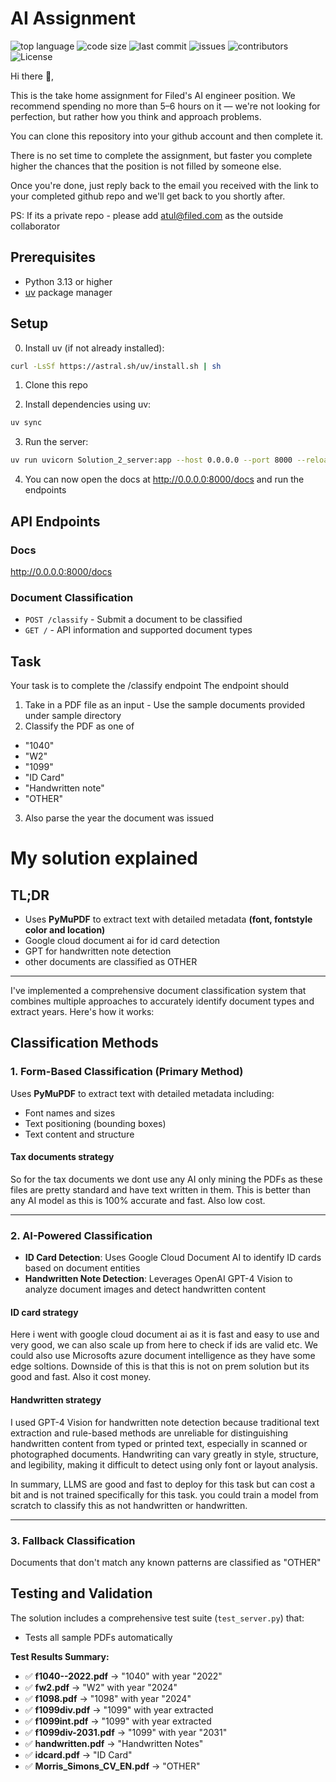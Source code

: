 # AI Assignment
![top language](https://img.shields.io/github/languages/top/gpt-null/template)
![code size](https://img.shields.io/github/languages/code-size/gpt-null/template)
![last commit](https://img.shields.io/github/last-commit/gpt-null/template)
![issues](https://img.shields.io/github/issues/gpt-null/template)
![contributors](https://img.shields.io/github/contributors/gpt-null/template)
![License](https://img.shields.io/github/license/gpt-null/template)

Hi there 👋,

This is the take home assignment for Filed's AI engineer position. 
We recommend spending no more than 5–6 hours on it — we're not looking for perfection, but rather how you think and approach problems.

You can clone this repository into your github account and then complete it.

There is no set time to complete the assignment, but faster you complete higher the chances that the position is not filled by someone else. 

Once you're done, just reply back to the email you received with the link to your completed github repo and we'll get back to you shortly after.

PS: If its a private repo - please add atul@filed.com as the outside collaborator


## Prerequisites

- Python 3.13 or higher
- [uv](https://github.com/astral-sh/uv) package manager

## Setup


0. Install uv (if not already installed):
```bash
curl -LsSf https://astral.sh/uv/install.sh | sh
```

1. Clone this repo

2. Install dependencies using uv:
```bash
uv sync
```

3. Run the server:
```bash
uv run uvicorn Solution_2_server:app --host 0.0.0.0 --port 8000 --reload
```

4. You can now open the docs at http://0.0.0.0:8000/docs and run the endpoints

## API Endpoints

### Docs

http://0.0.0.0:8000/docs


### Document Classification
- `POST /classify` - Submit a document to be classified
- `GET /` - API information and supported document types

## Task 

Your task is to complete the /classify endpoint
The endpoint should 

1. Take in a PDF file as an input - Use the sample documents provided under sample directory
2. Classify the PDF as one of 

- "1040"
- "W2"
- "1099"
- "ID Card"
- "Handwritten note"
- "OTHER"

3. Also parse the year the document was issued

# My solution explained

## TL;DR
- Uses **PyMuPDF** to extract text with detailed metadata **(font, fontstyle color and location)**
- Google cloud document ai for id card detection
- GPT for handwritten note detection
- other documents are classified as OTHER

---

I've implemented a comprehensive document classification system that combines multiple approaches to accurately identify document types and extract years. Here's how it works:






## Classification Methods

### 1. Form-Based Classification (Primary Method)
Uses **PyMuPDF** to extract text with detailed metadata including:
- Font names and sizes
- Text positioning (bounding boxes)
- Text content and structure

#### Tax documents strategy
So for the tax documents we dont use any AI only mining the PDFs as these files are pretty standard and have text written in them. This is better than any AI model as this is 100% accurate and fast. Also low cost.

---

### 2. AI-Powered Classification 
- **ID Card Detection**: Uses Google Cloud Document AI to identify ID cards based on document entities
- **Handwritten Note Detection**: Leverages OpenAI GPT-4 Vision to analyze document images and detect handwritten content


#### ID card strategy
Here i went with google cloud document ai as it is fast and easy to use and very good, we can also scale up from here to check if ids are valid etc. We could also use Microsofts azure document intelligence as they have some edge soltions. Downside of this is that this is not on prem solution but its good and fast. Also it cost money.


#### Handwritten strategy
I used GPT-4 Vision for handwritten note detection because traditional text extraction and rule-based methods are unreliable for distinguishing handwritten content from typed or printed text, especially in scanned or photographed documents. Handwriting can vary greatly in style, structure, and legibility, making it difficult to detect using only font or layout analysis.

In summary, LLMS are good and fast to deploy for this task but can cost a bit and is not trained specifically for this task. you could train a model from scratch to classify this as not handwritten or handwritten.


---



### 3. Fallback Classification
Documents that don't match any known patterns are classified as "OTHER"


## Testing and Validation

The solution includes a comprehensive test suite (`test_server.py`) that:
- Tests all sample PDFs automatically


**Test Results Summary:**
- ✅ **f1040--2022.pdf** → "1040" with year "2022"
- ✅ **fw2.pdf** → "W2" with year "2024"  
- ✅ **f1098.pdf** → "1098" with year "2024"
- ✅ **f1099div.pdf** → "1099" with year extracted
- ✅ **f1099int.pdf** → "1099" with year extracted
- ✅ **f1099div-2031.pdf** → "1099" with year "2031"
- ✅ **handwritten.pdf** → "Handwritten Notes"
- ✅ **idcard.pdf** → "ID Card"
- ✅ **Morris_Simons_CV_EN.pdf** → "OTHER"
